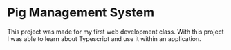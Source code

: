 # Pig Management System

This project was made for my first web development class. With this project I was able to learn about Typescript and use it within an application.
